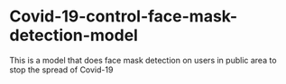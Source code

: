 # Covid-19-control-face-mask-detection-model

This is a model that does face mask detection on users in public area to stop the spread of Covid-19
